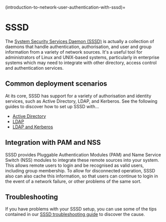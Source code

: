 (introduction-to-network-user-authentication-with-sssd)=
# SSSD

The [System Security Services Daemon (SSSD)](https://sssd.io/) is actually a collection of daemons that handle authentication, authorisation, and user and group information from a variety of network sources. It's a useful tool for administrators of Linux and UNIX-based systems, particularly in enterprise systems which may need to integrate with other directory, access control and authentication services. 

## Common deployment scenarios

At its core, SSSD has support for a variety of authorisation and identity services, such as Active Directory, LDAP, and Kerberos. See the following guides to discover how to set up SSSD with...

- [Active Directory](../how-to/how-to-set-up-sssd-with-active-directory.md)
- [LDAP](../how-to/how-to-set-up-sssd-with-ldap.md)
- [LDAP and Kerberos](../how-to/how-to-set-up-sssd-with-ldap-and-kerberos.md)

## Integration with PAM and NSS

SSSD provides Pluggable Authentication Modules (PAM) and Name Service Switch (NSS) modules to integrate these remote sources into your system. This allows remote users to login and be recognised as valid users, including group membership. To allow for disconnected operation, SSSD also can also cache this information, so that users can continue to login in the event of a network failure, or other problems of the same sort.

## Troubleshooting

If you have problems with your SSSD setup, you can use some of the tips contained in our [SSSD troubleshooting guide](../how-to/troubleshooting-sssd.md) to discover the cause.
